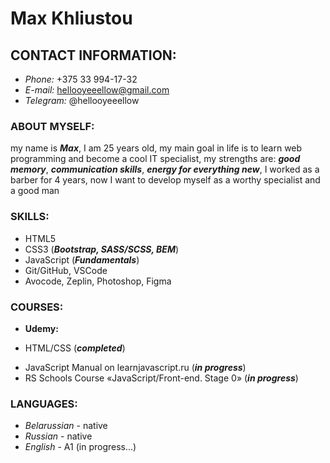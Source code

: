# Max Khliustou

## **CONTACT INFORMATION:**
* *Phone:* +375 33 994-17-32
* *E-mail:* hellooyeeellow@gmail.com
* *Telegram:* @hellooyeeellow


### **ABOUT MYSELF:**

my name is ***Max***, I am 25 years old, my main goal in life is to learn web programming and become a cool IT specialist, my strengths are: ***good memory***, ***communication skills***, ***energy for everything new***, I worked as a barber for 4 years, now I want to develop myself as a worthy specialist and a good man

### **SKILLS:**

* HTML5
* CSS3 (***Bootstrap, SASS/SCSS, BEM***)
* JavaScript (***Fundamentals***)
* Git/GitHub, VSCode
* Avocode, Zeplin, Photoshop, Figma

### **COURSES:**

* **Udemy:**
 + HTML/CSS (***completed***)
 * JavaScript Manual on learnjavascript.ru (***in progress***)
 * RS Schools Course «JavaScript/Front-end. Stage 0» (***in progress***)

### **LANGUAGES:**

* *Belarussian* - native
* *Russian* - native
* *English* - A1 (in progress...)
